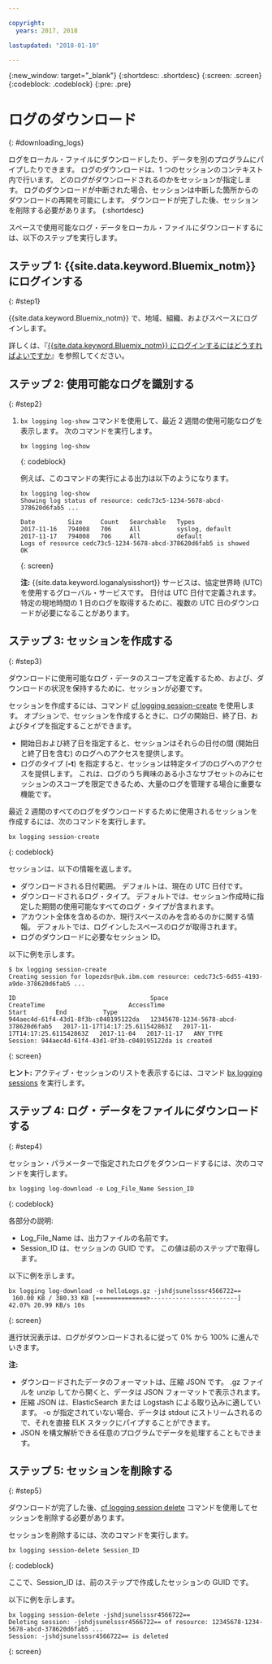 ```yaml
---

copyright:
  years: 2017, 2018

lastupdated: "2018-01-10"

---
```



{:new_window: target="_blank"}
{:shortdesc: .shortdesc}
{:screen: .screen}
{:codeblock: .codeblock}
{:pre: .pre}

# ログのダウンロード
{: #downloading_logs}

ログをローカル・ファイルにダウンロードしたり、データを別のプログラムにパイプしたりできます。 ログのダウンロードは、1 つのセッションのコンテキスト内で行います。 どのログがダウンロードされるのかをセッションが指定します。 ログのダウンロードが中断された場合、セッションは中断した箇所からのダウンロードの再開を可能にします。 ダウンロードが完了した後、セッションを削除する必要があります。
{:shortdesc}

スペースで使用可能なログ・データをローカル・ファイルにダウンロードするには、以下のステップを実行します。

## ステップ 1: {{site.data.keyword.Bluemix_notm}} にログインする
{: #step1}

{{site.data.keyword.Bluemix_notm}} で、地域、組織、およびスペースにログインします。 

詳しくは、『[{{site.data.keyword.Bluemix_notm}} にログインするにはどうすればよいですか](/docs/services/CloudLogAnalysis/qa/cli_qa.html#login)』を参照してください。

## ステップ 2: 使用可能なログを識別する
{: #step2}

1. `bx logging log-show` コマンドを使用して、最近 2 週間の使用可能なログを表示します。 次のコマンドを実行します。

    ```
    bx logging log-show
    ```
    {: codeblock}
    
    例えば、このコマンドの実行による出力は以下のようになります。
    
    ```
    bx logging log-show 
    Showing log status of resource: cedc73c5-1234-5678-abcd-378620d6fab5 ...

    Date         Size     Count   Searchable   Types   
    2017-11-16   794008   706     All          syslog, default   
	2017-11-17   794008   706     All          default   
    Logs of resource cedc73c5-1234-5678-abcd-378620d6fab5 is showed
    OK
    ```
    {: screen}

    **注:** {{site.data.keyword.loganalysisshort}} サービスは、協定世界時 (UTC) を使用するグローバル・サービスです。 日付は UTC 日付で定義されます。 特定の現地時間の 1 日のログを取得するために、複数の UTC 日のダウンロードが必要になることがあります。


## ステップ 3: セッションを作成する
{: #step3}

ダウンロードに使用可能なログ・データのスコープを定義するため、および、ダウンロードの状況を保持するために、セッションが必要です。 

セッションを作成するには、コマンド [cf logging session-create](/docs/services/CloudLogAnalysis/reference/log_analysis_cli_cloud.html#session_create) を使用します。 オプションで、セッションを作成するときに、ログの開始日、終了日、およびタイプを指定することができます。  

* 開始日および終了日を指定すると、セッションはそれらの日付の間 (開始日と終了日を含む) のログへのアクセスを提供します。 
* ログのタイプ (**-t**) を指定すると、セッションは特定タイプのログへのアクセスを提供します。 これは、ログのうち興味のある小さなサブセットのみにセッションのスコープを限定できるため、大量のログを管理する場合に重要な機能です。

最近 2 週間のすべてのログをダウンロードするために使用されるセッションを作成するには、次のコマンドを実行します。

```
bx logging session-create 
```
{: codeblock}

セッションは、以下の情報を返します。

* ダウンロードされる日付範囲。 デフォルトは、現在の UTC 日付です。
* ダウンロードされるログ・タイプ。 デフォルトでは、セッション作成時に指定した期間の使用可能なすべてのログ・タイプが含まれます。 
* アカウント全体を含めるのか、現行スペースのみを含めるのかに関する情報。 デフォルトでは、ログインしたスペースのログが取得されます。
* ログのダウンロードに必要なセッション ID。

以下に例を示します。

```
$ bx logging session-create
Creating session for lopezdsr@uk.ibm.com resource: cedc73c5-6d55-4193-a9de-378620d6fab5 ...

ID                                     Space                                  CreateTime                       AccessTime                       Start        End          Type   
944aec4d-61f4-43d1-8f3b-c040195122da   12345678-1234-5678-abcd-378620d6fab5   2017-11-17T14:17:25.611542863Z   2017-11-17T14:17:25.611542863Z   2017-11-04   2017-11-17   ANY_TYPE   
Session: 944aec4d-61f4-43d1-8f3b-c040195122da is created
```
{: screen}

**ヒント:** アクティブ・セッションのリストを表示するには、コマンド [bx logging sessions](/docs/services/CloudLogAnalysis/reference/log_analysis_cli_cloud.html#session_list) を実行します。

## ステップ 4: ログ・データをファイルにダウンロードする
{: #step4}

セッション・パラメーターで指定されたログをダウンロードするには、次のコマンドを実行します。

```
bx logging log-download -o Log_File_Name Session_ID
```
{: codeblock}

各部分の説明:

* Log_File_Name は、出力ファイルの名前です。
* Session_ID は、セッションの GUID です。 この値は前のステップで取得します。

以下に例を示します。

```
bx logging log-download -o helloLogs.gz -jshdjsunelsssr4566722==
 160.00 KB / 380.33 KB [==============>------------------------]  42.07% 20.99 KB/s 10s
```
{: screen}

進行状況表示は、ログがダウンロードされるに従って 0% から 100% に進んでいきます。

**注:** 

* ダウンロードされたデータのフォーマットは、圧縮 JSON です。 .gz ファイルを unzip してから開くと、データは JSON フォーマットで表示されます。 
* 圧縮 JSON は、ElasticSearch または Logstash による取り込みに適しています。 -o が指定されていない場合、データは stdout にストリームされるので、それを直接 ELK スタックにパイプすることができます。
* JSON を構文解析できる任意のプログラムでデータを処理することもできます。 

## ステップ 5: セッションを削除する
{: #step5}

ダウンロードが完了した後、[cf logging session delete](/docs/services/CloudLogAnalysis/reference/log_analysis_cli_cloud.html#delete) コマンドを使用してセッションを削除する必要があります。 

セッションを削除するには、次のコマンドを実行します。

```
bx logging session-delete Session_ID
```
{: codeblock}

ここで、Session_ID は、前のステップで作成したセッションの GUID です。

以下に例を示します。

```
bx logging session-delete -jshdjsunelsssr4566722==
Deleting session: -jshdjsunelsssr4566722== of resource: 12345678-1234-5678-abcd-378620d6fab5 ...
Session: -jshdjsunelsssr4566722== is deleted

```
{: screen}




